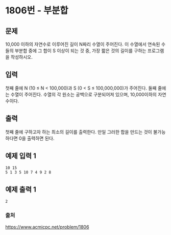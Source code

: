 # 1806번 - 부분합   
## 문제   
10,000 이하의 자연수로 이루어진 길이 N짜리&nbsp;수열이 주어진다. 이 수열에서 연속된 수들의 부분합 중에 그 합이 S 이상이 되는 것 중, 가장 짧은 것의 길이를 구하는 프로그램을 작성하시오.   
   
## 입력   
첫째 줄에 N (10 ≤ N &lt; 100,000)과&nbsp;S (0 &lt; S ≤ 100,000,000)가 주어진다. 둘째 줄에는 수열이 주어진다. 수열의 각 원소는 공백으로 구분되어져 있으며, 10,000이하의 자연수이다.   
   
## 출력   
첫째 줄에 구하고자 하는 최소의 길이를 출력한다. 만일 그러한 합을 만드는 것이 불가능하다면 0을 출력하면 된다.   
   
## 예제 입력 1   
```   
10 15
5 1 3 5 10 7 4 9 2 8   
```   
## 예제 출력 1   
```   
2   
```   

### 출처
https://www.acmicpc.net/problem/1806